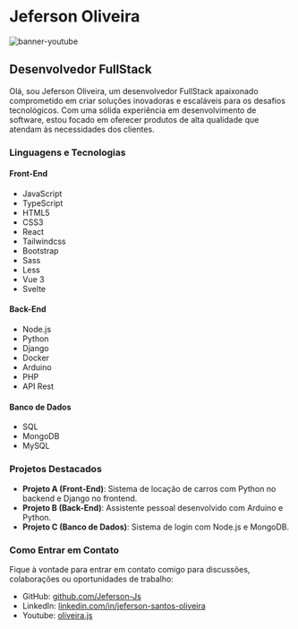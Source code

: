 # Jeferson Oliveira
![banner-youtube](https://github.com/Jeferson-Js/Jeferson-Js/assets/82729145/627a7354-c0b4-406f-b16d-7cae732ba76d)

## Desenvolvedor FullStack

Olá, sou Jeferson Oliveira, um desenvolvedor FullStack apaixonado comprometido em criar soluções inovadoras e escaláveis para os desafios tecnológicos. Com uma sólida experiência em desenvolvimento de software, estou focado em oferecer produtos de alta qualidade que atendam às necessidades dos clientes.

### Linguagens e Tecnologias

#### Front-End
- JavaScript
- TypeScript
- HTML5
- CSS3
- React
- Tailwindcss
- Bootstrap
- Sass
- Less
- Vue 3
- Svelte

#### Back-End
- Node.js
- Python
- Django
- Docker
- Arduino
- PHP
- API Rest

#### Banco de Dados
- SQL
- MongoDB
- MySQL


### Projetos Destacados

- **Projeto A (Front-End)**: Sistema de locação de carros com Python no backend e Django no frontend.
- **Projeto B (Back-End)**: Assistente pessoal desenvolvido com Arduino e Python.
- **Projeto C (Banco de Dados)**: Sistema de login com Node.js e MongoDB.

### Como Entrar em Contato

Fique à vontade para entrar em contato comigo para discussões, colaborações ou oportunidades de trabalho:

- GitHub: [github.com/Jeferson-Js](https://github.com/Jeferson-Js)
- LinkedIn: [linkedin.com/in/jeferson-santos-oliveira](https://www.linkedin.com/in/jeferson-santos-oliveira)
- Youtube: [oliveira.js](https://bit.ly/3IUshUT)

